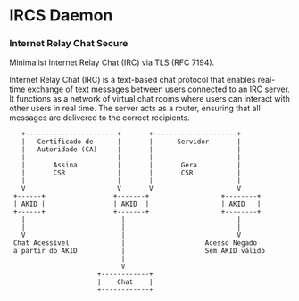# IRCS Daemon
### Internet Relay Chat Secure
Minimalist Internet Relay Chat (IRC) via TLS (RFC 7194).

Internet Relay Chat (IRC) is a text-based chat protocol that enables real-time exchange of text messages between users connected to an IRC server. It functions as a network of virtual chat rooms where users can interact with other users in real time. The server acts as a router, ensuring that all messages are delivered to the correct recipients.

```
   +-----------------------+       +---------------------+
   |   Certificado de      |       |      Servidor       |
   |   Autoridade (CA)     |       |                     |
   |                       |       |                     |
   |       Assina          |       |       Gera          |
   |       CSR             |       |       CSR           |
   |                       |       |                     |
   V                       V       V                     V
 +------+                 +-------+                  +--------+
 | AKID |                 | AKID  |                  | AKID   |
 +------+                 +-------+                  +--------+
   |                        |                            |
   |                        |                            |
   V                        |                            V
 Chat Acessível             |                    Acesso Negado
 a partir do AKID           |                    Sem AKID válido
                            |
                            V
                      +------------+
                      |    Chat    |
                      +------------+
```


